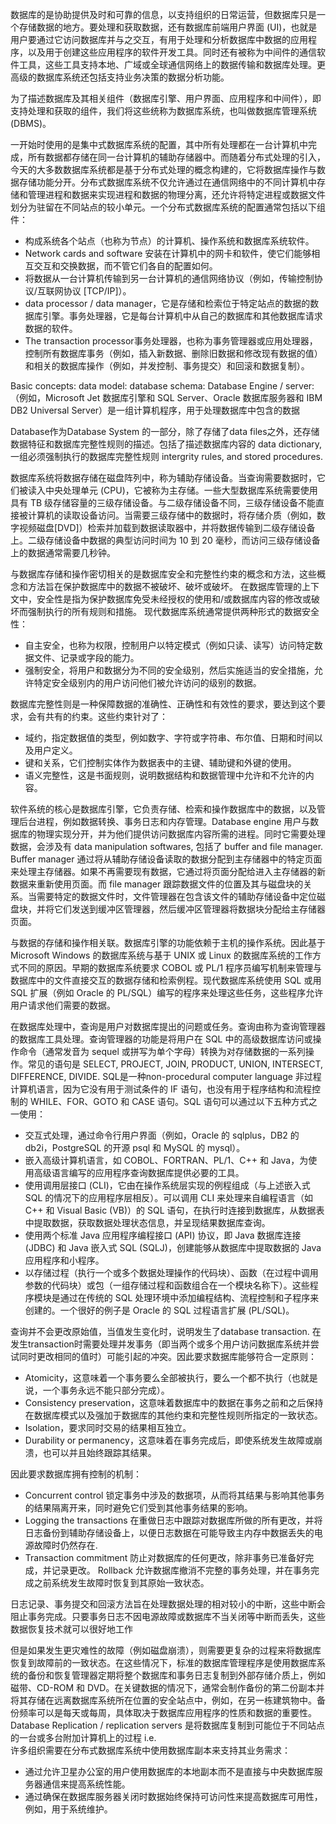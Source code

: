 数据库的是协助提供及时和可靠的信息，以支持组织的日常运营，但数据库只是一个存储数据的地方。要处理和获取数据，还有数据库前端用户界面 (UI)，也就是用户要通过它访问数据库并与之交互，有用于处理和分析数据库中数据的应用程序，以及用于创建这些应用程序的软件开发工具。同时还有被称为中间件的通信软件工具，这些工具支持本地、广域或全球通信网络上的数据传输和数据库处理。更高级的数据库系统还包括支持业务决策的数据分析功能。

为了描述数据库及其相关组件（数据库引擎、用户界面、应用程序和中间件），即支持处理和获取的组件，我们将这些统称为数据库系统，也叫做数据库管理系统 (DBMS)。

一开始时使用的是集中式数据库系统的配置，其中所有处理都在一台计算机中完成，所有数据都存储在同一台计算机的辅助存储器中。而随着分布式处理的引入，今天的大多数数据库系统都是基于分布式处理的概念构建的，它将数据库操作与数据存储功能分开。分布式数据库系统不仅允许通过在通信网络中的不同计算机中存储和管理进程和数据来实现进程和数据的物理分离，还允许将特定进程或数据文件划分为驻留在不同站点的较小单元。一个分布式数据库系统的配置通常包括以下组件：
- 构成系统各个站点（也称为节点）的计算机、操作系统和数据库系统软件。
- Network cards and software 安装在计算机中的网卡和软件，使它们能够相互交互和交换数据，而不管它们各自的配置如何。
- 将数据从一台计算机传输到另一台计算机的通信网络协议（例如，传输控制协议/互联网协议 [TCP/IP]）。
- data processor / data manager，它是存储和检索位于特定站点的数据的数据库引擎。事务处理器，它是每台计算机中从自己的数据库和其他数据库请求数据的软件。
- The transaction processor事务处理器，也称为事务管理器或应用处理器，控制所有数据库事务（例如，插入新数据、删除旧数据和修改现有数据的值）和相关的数据库操作（例如，并发控制、事务提交）和回滚和数据复制）。

Basic concepts:
data model: 
database schema: 
Database Engine / server:（例如，Microsoft Jet 数据库引擎和 SQL Server、Oracle 数据库服务器和 IBM DB2 Universal Server）是一组计算机程序，用于处理数据库中包含的数据 

Database作为Database System 的一部分，除了存储了data files之外，还存储数据特征和数据库完整性规则的描述。包括了描述数据库内容的 data dictionary, 一组必须强制执行的数据库完整性规则 intergrity rules, and stored procedures.

数据库系统将数据存储在磁盘阵列中，称为辅助存储设备。当查询需要数据时，它们被读入中央处理单元 (CPU)，它被称为主存储。一些大型数据库系统需要使用具有 TB 级存储容量的三级存储设备。与二级存储设备不同，三级存储设备不能直接被计算机的读取设备访问。当需要三级存储中的数据时，将存储介质（例如，数字视频磁盘[DVD]）检索并加载到数据读取器中，并将数据传输到二级存储设备上。二级存储设备中数据的典型访问时间为 10 到 20 毫秒，而访问三级存储设备上的数据通常需要几秒钟。

与数据库存储和操作密切相关的是数据库安全和完整性约束的概念和方法，这些概念和方法旨在保护数据库中的数据不被破坏、破坏或破坏。 在数据库管理的上下文中，安全性是指为保护数据库免受未经授权的使用和/或数据库内容的修改或破坏而强制执行的所有规则和措施。 现代数据库系统通常提供两种形式的数据安全性：
- 自主安全，也称为权限，控制用户以特定模式（例如只读、读写）访问特定数据文件、记录或字段的能力。
- 强制安全，将用户和数据分为不同的安全级别，然后实施适当的安全措施，允许特定安全级别内的用户访问他们被允许访问的级别的数据。

数据库完整性则是一种保障数据的准确性、正确性和有效性的要求，要达到这个要求，会有共有的约束。这些约束针对了：
- 域约，指定数据值的类型，例如数字、字符或字符串、布尔值、日期和时间以及用户定义。
- 键和关系，它们控制实体作为数据表中的主键、辅助键和外键的使用。
- 语义完整性，这是书面规则，说明数据结构和数据管理中允许和不允许的内容。

软件系统的核心是数据库引擎，它负责存储、检索和操作数据库中的数据，以及管理后台进程，例如数据转换、事务日志和内存管理。Database engine 用户与数据库的物理实现分开，并为他们提供访问数据库内容所需的进程。同时它需要处理数据，会涉及有 data manipulation softwares, 包括了 buffer and file manager. Buffer manager 通过将从辅助存储设备读取的数据分配到主存储器中的特定页面来处理主存储器。如果不再需要现有数据，它通过将页面分配给进入主存储器的新数据来重新使用页面。而 file manager 跟踪数据文件的位置及其与磁盘块的关系。当需要特定的数据文件时，文件管理器在包含该文件的辅助存储设备中定位磁盘块，并将它们发送到缓冲区管理器，然后缓冲区管理器将数据块分配给主存储器页面。

与数据的存储和操作相关联。数据库引擎的功能依赖于主机的操作系统。因此基于 Microsoft Windows 的数据库系统与基于 UNIX 或 Linux 的数据库系统的工作方式不同的原因。早期的数据库系统要求 COBOL 或 PL/1 程序员编写机制来管理与数据库中的文件直接交互的数据存储和检索例程。现代数据库系统使用 SQL 或用 SQL 扩展（例如 Oracle 的 PL/SQL）编写的程序来处理这些任务，这些程序允许用户请求他们需要的数据。

在数据库处理中，查询是用户对数据库提出的问题或任务。查询由称为查询管理器的数据库工具处理。查询管理器的功能是将用户在 SQL 中的高级数据库访问或操作命令（通常发音为 sequel 或拼写为单个字母）转换为对存储数据的一系列操作。常见的语句是 SELECT, PROJECT, JOIN, PRODUCT, UNION, INTERSECT, DIFFERENCE, DIVIDE. SQL是一种non-procedural computer language 非过程计算机语言，因为它没有用于测试条件的 IF 语句，也没有用于程序结构和流程控制的 WHILE、FOR、GOTO 和 CASE 语句。SQL 语句可以通过以下五种方式之一使用：
- 交互式处理，通过命令行用户界面（例如，Oracle 的 sqlplus，DB2 的 db2i，PostgreSQL 的开源 psql 和 MySQL 的 mysql）。
- 嵌入高级计算机语言，如 COBOL、FORTRAN、PL/1、C++ 和 Java，为使用高级语言编写的应用程序查询数据库提供必要的工具。
- 使用调用层接口 (CLI)，它由在操作系统层实现的例程组成（与上述嵌入式 SQL 的情况下的应用程序层相反）。可以调用 CLI 来处理来自编程语言（如 C++ 和 Visual Basic (VB)）的 SQL 语句，在执行时连接到数据库，从数据表中提取数据，获取数据处理状态信息，并呈现结果数据库查询。
- 使用两个标准 Java 应用程序编程接口 (API) 协议，即 Java 数据库连接 (JDBC) 和 Java 嵌入式 SQL (SQLJ)，创建能够从数据库中提取数据的 Java 应用程序和小程序。
- 以存储过程（执行一个或多个数据处理操作的代码块）、函数（在过程中调用参数的代码块）或包（一组存储过程和函数组合在一个模块名称下）。这些程序模块是通过在传统的 SQL 处理环境中添加编程结构、流程控制和子程序来创建的。一个很好的例子是 Oracle 的 SQL 过程语言扩展 (PL/SQL)。

查询并不会更改原始值，当值发生变化时，说明发生了database transaction. 在发生transaction时需要处理并发事务（即当两个或多个用户访问数据库系统并尝试同时更改相同的值时）可能引起的冲突。因此要求数据库能够符合一定原则：
- Atomicity，这意味着一个事务要么全部被执行，要么一个都不执行（也就是说，一个事务永远不能只部分完成）。
- Consistency preservation，这意味着数据库中的数据在事务之前和之后保持在数据库模式以及强加于数据库的其他约束和完整性规则所指定的一致状态。
- Isolation，要求同时交易的结果相互独立。
- Durability or permanency，这意味着在事务完成后，即使系统发生故障或崩溃，也可以并且始终跟踪其结果。

因此要求数据库拥有控制的机制：
- Concurrent control 锁定事务中涉及的数据项，从而将其结果与影响其他事务的结果隔离开来，同时避免它们受到其他事务结果的影响。
- Logging the transactions 在重做日志中跟踪对数据库所做的所有更改，并将日志备份到辅助存储设备上，以便日志数据在可能导致主内存中数据丢失的电源故障时仍然存在.
- Transaction commitment 防止对数据库的任何更改，除非事务已准备好完成，并记录更改。 
 Rollback 允许数据库撤消不完整的事务处理，并在事务完成之前系统发生故障时恢复到其原始一致状态。

日志记录、事务提交和回滚方法旨在处理数据处理的相对较小的中断，这些中断会阻止事务完成。只要事务日志不因电源故障或数据库不当关闭等中断而丢失，这些数据恢复技术就可以很好地工作

但是如果发生更灾难性的故障（例如磁盘崩溃），则需要更复杂的过程来将数据库恢复到故障前的一致状态。在这些情况下，标准的数据库管理程序是使用数据库系统的备份和恢复管理器定期将整个数据库和事务日志复制到外部存储介质上，例如磁带、CD-ROM 和 DVD。在关键数据的情况下，通常会制作备份的第二份副本并将其存储在远离数据库系统所在位置的安全站点中，例如，在另一栋建筑物中。备份频率可以是每天或每周，具体取决于数据库应用程序的性质和数据的重要性。Database Replication / replication servers 是将数据库复制到可能位于不同站点的一台或多台附加计算机上的过程 i.e.  
许多组织需要在分布式数据库系统中使用数据库副本来支持其业务需求：
- 通过允许卫星办公室的用户使用数据库的本地副本而不是直接与中央数据库服务器通信来提高系统性能。
- 通过确保在数据库服务器关闭时数据始终保持可访问性来提高数据库可用性，例如，用于系统维护。



